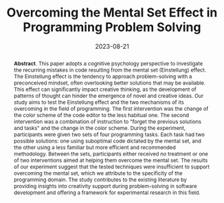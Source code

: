 ---
title: "Overcoming the Mental Set Effect in Programming Problem Solving"
authors: '<i>Agnia Sergeyuk, Sergey Titov, Yaroslav Golubev, and Timofey Bryksin</i>'
status: "published"
collection: publications
permalink: /publications/2023-08-21
date: 2023-08-21
venue: "the proceedings of <b>PPIG'23</b>"
level: 'Workshop'
pdf: 'https://arxiv.org/abs/2307.06673'
counter_id: 'C23'
paperurl: 'https://www.ppig.org/files/2023-PPIG-34th--proceedings.pdf#page=23'
data: 'https://zenodo.org/record/5893501'
abstract: '<p><b>Abstract</b>. This paper adopts a cognitive psychology perspective to investigate the recurring mistakes in code resulting from the mental set (Einstellung) effect. The Einstellung effect is the tendency to approach problem-solving with a preconceived mindset, often overlooking better solutions that may be available. This effect can significantly impact creative thinking, as the development of patterns of thought can hinder the emergence of novel and creative ideas. Our study aims to test the Einstellung effect and the two mechanisms of its overcoming in the field of programming. The first intervention was the change of the color scheme of the code editor to the less habitual one. The second intervention was a combination of instruction to "forget the previous solutions and tasks" and the change in the color scheme. During the experiment, participants were given two sets of four programming tasks. Each task had two possible solutions: one using suboptimal code dictated by the mental set, and the other using a less familiar but more efficient and recommended methodology. Between the sets, participants either received no treatment or one of two interventions aimed at helping them overcome the mental set. The results of our experiment suggest that the tested techniques were insufficient to support overcoming the mental set, which we attribute to the specificity of the programming domain. The study contributes to the existing literature by providing insights into creativity support during problem-solving in software development and offering a framework for experimental research in this field.</p>'
---